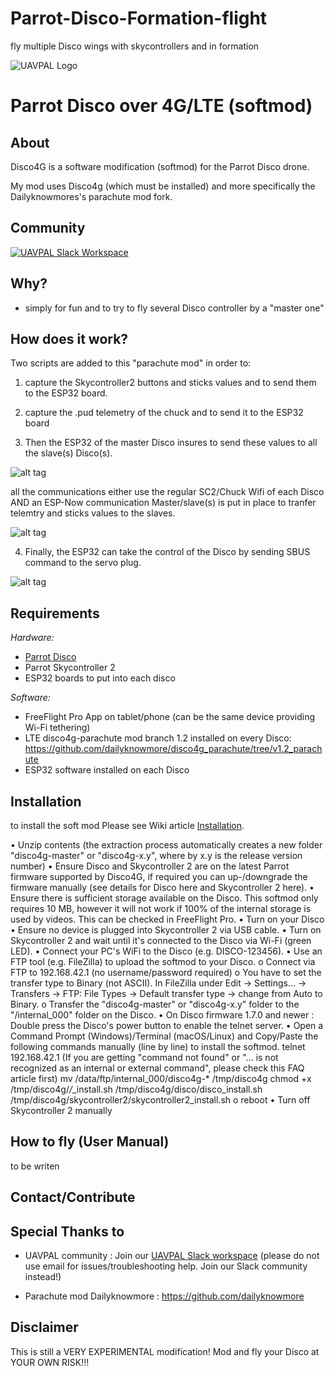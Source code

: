 # Parrot-Disco-Formation-flight
fly multiple Disco wings with skycontrollers and in formation

<a name="top">![UAVPAL Logo](https://uavpal.com/img/uavpal-logo-cut-461px.png)</a>
# Parrot Disco over 4G/LTE (softmod)

## About
Disco4G is a software modification (softmod) for the Parrot Disco drone. 

My mod uses Disco4g (which must be installed) and more specifically the Dailyknowmores's parachute mod fork.



## Community
[![UAVPAL Slack Workspace](https://uavpal.com/img/slack.png)](https://uavpal.com/slack)


## Why?
- simply for fun and to try to fly several Disco controller by a "master one"

## How does it work?
Two scripts are added to this "parachute mod" in order to:
1) capture the Skycontroller2 buttons and sticks values and to send them to the ESP32 board.
2) capture the .pud telemetry of the chuck and to send it to the ESP32 board

3) Then the ESP32 of the master Disco insures to send these values to all the slave(s) Disco(s).



![alt tag](https://user-images.githubusercontent.com/31324055/130589754-dc2da2e0-f366-434d-aad8-24c96b2bab09.png)

all the communications either use the regular SC2/Chuck Wifi of each Disco AND an ESP-Now communication Master/slave(s) is put in place to tranfer telemtry and sticks values to the slaves.

![alt tag](https://user-images.githubusercontent.com/31324055/130593977-acc94515-f512-46ca-b4f2-8be1f4e9244f.png)

4) Finally, the ESP32 can take the control of the Disco by sending SBUS command to the servo plug.

![alt tag](https://user-images.githubusercontent.com/31324055/130594409-b91f91dd-b71b-4440-a797-20d06bb220e1.png)


## Requirements
*Hardware:*
- [Parrot Disco](https://www.parrot.com/us/drones/parrot-disco) 
- Parrot Skycontroller 2 
- ESP32 boards to put into each disco

*Software:*
- FreeFlight Pro App on tablet/phone (can be the same device providing Wi-Fi tethering)
- LTE disco4g-parachute mod branch 1.2 installed on every Disco: https://github.com/dailyknowmore/disco4g_parachute/tree/v1.2_parachute
- ESP32 software installed on each Disco

## Installation
to install the soft mod Please see Wiki article [Installation](https://github.com/uavpal/disco4g/wiki/Installation).

•	Unzip contents (the extraction process automatically creates a new folder "disco4g-master" or "disco4g-x.y", where by x.y is the release version number)
•	Ensure Disco and Skycontroller 2 are on the latest Parrot firmware supported by Disco4G, if required you can up-/downgrade the firmware manually (see details for Disco here and Skycontroller 2 here).
•	Ensure there is sufficient storage available on the Disco. This softmod only requires 10 MB, however it will not work if 100% of the internal storage is used by videos. This can be checked in FreeFlight Pro.
•	Turn on your Disco 
•	Ensure no device is plugged into Skycontroller 2 via USB cable.
•	Turn on Skycontroller 2 and wait until it's connected to the Disco via Wi-Fi (green LED).
•	Connect your PC's WiFi to the Disco (e.g. DISCO-123456).
•	Use an FTP tool (e.g. FileZilla) to upload the softmod to your Disco.
o	Connect via FTP to 192.168.42.1 (no username/password required)
o	You have to set the transfer type to Binary (not ASCII). In FileZilla under Edit → Settings... → Transfers → FTP: File Types → Default transfer type → change from Auto to Binary.
o	Transfer the "disco4g-master" or "disco4g-x.y" folder to the "/internal_000" folder on the Disco.
•	On Disco firmware 1.7.0 and newer : Double press the Disco's power button to enable the telnet server.
•	Open a Command Prompt (Windows)/Terminal (macOS/Linux) and Copy/Paste the following commands manually (line by line) to install the softmod.
telnet 192.168.42.1 (If you are getting "command not found" or "... is not recognized as an internal or external command", please check this FAQ article first)
mv /data/ftp/internal_000/disco4g-* /tmp/disco4g
chmod +x /tmp/disco4g/*/*_install.sh
/tmp/disco4g/disco/disco_install.sh
/tmp/disco4g/skycontroller2/skycontroller2_install.sh
o	reboot
•	Turn off Skycontroller 2 manually


## How to fly  (User Manual)
to be writen

## Contact/Contribute


## Special Thanks to
- UAVPAL community :
Join our [UAVPAL Slack workspace](https://uavpal.com/slack) 
(please do not use email for issues/troubleshooting help. Join our Slack community instead!)

- Parachute mod Dailyknowmore : https://github.com/dailyknowmore

## Disclaimer
This is still a VERY EXPERIMENTAL modification! Mod and fly your Disco at YOUR OWN RISK!!!
